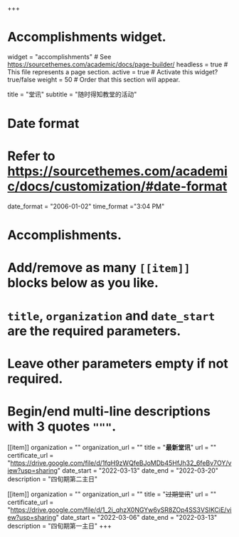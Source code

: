 +++
# Accomplishments widget.
widget = "accomplishments"  # See https://sourcethemes.com/academic/docs/page-builder/
headless = true  # This file represents a page section.
active = true  # Activate this widget? true/false
weight = 50  # Order that this section will appear.

title = "堂讯"
subtitle = "随时得知教堂的活动"

# Date format
#   Refer to https://sourcethemes.com/academic/docs/customization/#date-format
date_format = "2006-01-02"
time_format ="3:04 PM"

# Accomplishments.
#   Add/remove as many `[[item]]` blocks below as you like.
#   `title`, `organization` and `date_start` are the required parameters.
#   Leave other parameters empty if not required.
#   Begin/end multi-line descriptions with 3 quotes `"""`.

[[item]]
  organization = ""
  organization_url = ""
  title = "**最新堂讯**"
  url = ""
  certificate_url = "https://drive.google.com/file/d/1fqH9zWQfeBJoMDb45HfJh32_6feBv7OY/view?usp=sharing"
  date_start = "2022-03-13"
  date_end = "2022-03-20"
  description = "四旬期第二主日"

[[item]]
  organization = ""
  organization_url = ""
  title = "~~过期堂讯~~"
  url = ""
  certificate_url = "https://drive.google.com/file/d/1_2i_qhzX0NGYw6ySR8ZOp4SS3VSIKCiE/view?usp=sharing"
  date_start = "2022-03-06"
  date_end = "2022-03-13"
  description = "四旬期第一主日"
+++
